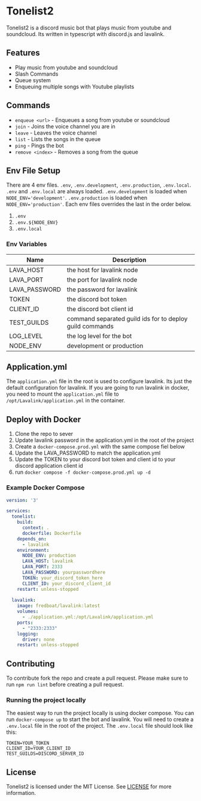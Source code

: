 # Tonelist2
Tonelist2 is a discord music bot that plays music from youtube and soundcloud. Its written in typescript with discord.js and lavalink.

## Features
- Play music from youtube and soundcloud
- Slash Commands
- Queue system
- Enqueuing multiple songs with Youtube playlists

## Commands
- `enqueue <url>` - Enqueues a song from youtube or soundcloud
- `join` - Joins the voice channel you are in
- `leave` - Leaves the voice channel
- `list` - Lists the songs in the queue
- `ping` - Pings the bot
- `remove <index>` - Removes a song from the queue

## Env File Setup
There are 4 env files. `.env`, `.env.development`, `.env.production`, `.env.local`. `.env` and `.env.local` are always loaded. `.env.development` is loaded when `NODE_ENV='development'`. `.env.production` is loaded when `NODE_ENV='production'`. Each env files overrides the last in the order below.

1. `.env`
2. `.env.${NODE_ENV}`
3. `.env.local`

### Env Variables
| Name          | Description                                              |
| ------------- | -------------------------------------------------------- |
| LAVA_HOST     | the host for lavalink node                               |
| LAVA_PORT     | the port for lavalink node                               |
| LAVA_PASSWORD | the password for lavalink                                |
| TOKEN         | the discord bot token                                    |
| CLIENT_ID     | the discord bot client id                                |
| TEST_GUILDS   | command separated guild ids for to deploy guild commands |
| LOG_LEVEL     | the log level for the bot                                |
| NODE_ENV      | development or production                                |

## Application.yml
The `application.yml` file in the root is used to configure lavalink. Its just the default configuration for lavalink. If you are going to run lavalink in docker, you need to mount the `application.yml` file to `/opt/Lavalink/application.yml` in the container.

## Deploy with Docker
1. Clone the repo to sever
2. Update lavalink password in the application.yml in the root of the project
3. Create a `docker-compose.prod.yml` with the same compose fiel below
4. Update the LAVA_PASSWORD to match the application.yml
5. Update the TOKEN to your discord bot token and client id to your discord application client id
6. run `docker compose -f docker-compose.prod.yml up -d`

### Example Docker Compose
```yml
version: '3'

services:
  tonelist:
    build:
      context: .
      dockerfile: Dockerfile
    depends_on:
      - lavalink
    environment:
      NODE_ENV: production
      LAVA_HOST: lavalink
      LAVA_PORT: 2333
      LAVA_PASSWORD: yourpasswordhere
      TOKEN: your_discord_token_here
      CLIENT_ID: your_discord_client_id
    restart: unless-stopped
  
  lavalink:
    image: fredboat/lavalink:latest
    volumes:
      - ./application.yml:/opt/Lavalink/application.yml
    ports:
      - "2333:2333"
    logging:
      driver: none
    restart: unless-stopped
```



## Contributing
To contribute fork the repo and create a pull request. Please make sure to run `npm run lint` before creating a pull request.

### Running the project locally
The easiest way to run the project locally is using docker compose. You can run `docker-compose up` to start the bot and lavalink. You will need to create a `.env.local` file in the root of the project. The `.env.local` file should look like this:

```env
TOKEN=YOUR_TOKEN
CLIENT_ID=YOUR_CLIENT_ID
TEST_GUILDS=DISCORD_SERVER_ID
```

## License
Tonelist2 is licensed under the MIT License. See [LICENSE](LICENSE) for more information.

